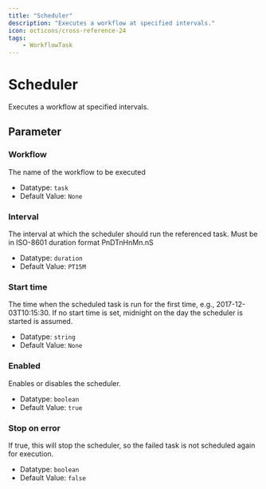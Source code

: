 ```yaml
---
title: "Scheduler"
description: "Executes a workflow at specified intervals."
icon: octicons/cross-reference-24
tags: 
    - WorkflowTask
---
```

# Scheduler
<!-- This file was generated - DO NOT CHANGE IT MANUALLY -->



Executes a workflow at specified intervals.

## Parameter

### Workflow

The name of the workflow to be executed

- Datatype: `task`
- Default Value: `None`



### Interval

The interval at which the scheduler should run the referenced task. Must be in ISO-8601 duration format PnDTnHnMn.nS

- Datatype: `duration`
- Default Value: `PT15M`



### Start time

The time when the scheduled task is run for the first time, e.g., 2017-12-03T10:15:30. If no start time is set, midnight on the day the scheduler is started is assumed.

- Datatype: `string`
- Default Value: `None`



### Enabled

Enables or disables the scheduler.

- Datatype: `boolean`
- Default Value: `true`



### Stop on error

If true, this will stop the scheduler, so the failed task is not scheduled again for execution.

- Datatype: `boolean`
- Default Value: `false`



